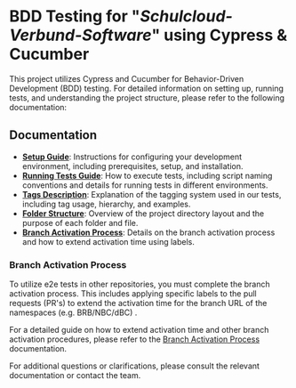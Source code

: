 # BDD Testing for "_Schulcloud-Verbund-Software_" using Cypress & Cucumber

This project utilizes Cypress and Cucumber for Behavior-Driven Development (BDD) testing. For detailed information on setting up, running tests, and understanding the project structure, please refer to the following documentation:

## Documentation

- **[Setup Guide](./docs/setup.md)**: Instructions for configuring your development environment, including prerequisites, setup, and installation.
- **[Running Tests Guide](./docs/executing_tests_guide.md)**: How to execute tests, including script naming conventions and details for running tests in different environments.
- **[Tags Description](./docs/tags.md)**: Explanation of the tagging system used in our tests, including tag usage, hierarchy, and examples.
- **[Folder Structure](./docs/folder_structure.md)**: Overview of the project directory layout and the purpose of each folder and file.
- **[Branch Activation Process](./docs/branch_activation.md)**: Details on the branch activation process and how to extend activation time using labels.

### Branch Activation Process

To utilize e2e tests in other repositories, you must complete the branch activation process. This includes applying specific labels to the pull requests (PR's) to extend the activation time for the branch URL of the namespaces (e.g. BRB/NBC/dBC) .

For a detailed guide on how to extend activation time and other branch activation procedures, please refer to the [Branch Activation Process](./docs/branch_activation.md) documentation.

For additional questions or clarifications, please consult the relevant documentation or contact the team.
